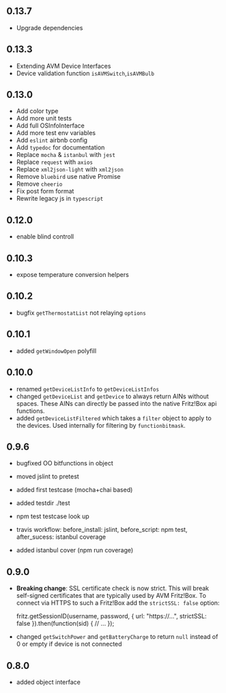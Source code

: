 ## 0.13.7

- Upgrade dependencies

## 0.13.3

- Extending AVM Device Interfaces
- Device validation function `isAVMSwitch`,`isAVMBulb`

## 0.13.0

- Add color type
- Add more unit tests
- Add full OSInfoInterface
- Add more test env variables
- Add `eslint` airbnb config
- Add `typedoc` for documentation
- Replace `mocha` & `istanbul` with `jest`
- Replace `request` with `axios`
- Replace `xml2json-light` with `xml2json`
- Remove `bluebird` use native Promise
- Remove `cheerio`
- Fix post form format
- Rewrite legacy js in `typescript`

## 0.12.0

- enable blind controll

## 0.10.3

- expose temperature conversion helpers

## 0.10.2

- bugfix `getThermostatList` not relaying `options`

## 0.10.1

- added `getWindowOpen` polyfill

## 0.10.0

- renamed `getDeviceListInfo` to `getDeviceListInfos`
- changed `getDeviceList` and `getDevice` to always return AINs without spaces. These AINs can directly be passed into the native Fritz!Box api functions.
- added `getDeviceListFiltered` which takes a `filter` object to apply to the devices. Used internally for filtering by `functionbitmask`.

## 0.9.6

- bugfixed OO bitfunctions in object

- moved jslint to pretest
- added first testcase (mocha+chai based)
- added testdir ./test
- npm test testcase look up

- travis workflow: before_install: jslint, before_script: npm test, after_sucess: istanbul coverage
- added istanbul cover (npm run coverage)

## 0.9.0

- **Breaking change**: SSL certificate check is now strict. This will break self-signed certificates that are typically used by AVM Fritz!Box. To connect via HTTPS to such a Fritz!Box add the `strictSSL: false` option:

	fritz.getSessionID(username, password, {
		url: "https://...",
		strictSSL: false
	}).then(function(sid) {
		// ...
	});

- changed `getSwitchPower` and `getBatteryCharge` to return `null` instead of 0 or empty if device is not connected

## 0.8.0

- added object interface
